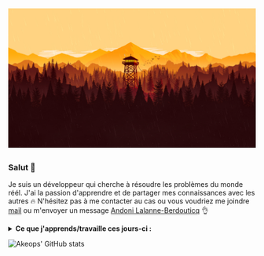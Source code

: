 # ![Akeops](https://github.com/Akeops/Akeops/blob/main/headerImage.jpg)

### Salut 👋

Je suis un développeur qui cherche à résoudre les problèmes du monde réél. J'ai la passion d'apprendre et de partager mes connaissances avec les autres 🔥
N'hésitez pas à me contacter au cas ou vous voudriez me joindre [mail](mailto:lalanne.andoni1@gmail.com) ou m'envoyer un message [Andoni Lalanne-Berdouticq](https://www.linkedin.com/in/andoni-lalanne-berdouticq-240104179/) 👌

<details>
  <summary><strong>Ce que j'apprends/travaille ces jours-ci :</strong></summary>
    <ul>
      <li>Les bonnes pratiques HTML</li>
      <li>PHP avancé</li>
      <li>CSS avancé</li>
    </ul>
</details>

![Akeops' GitHub stats](https://github-readme-stats.vercel.app/api?username=Akeops&show_icons=true&theme=transparent)


